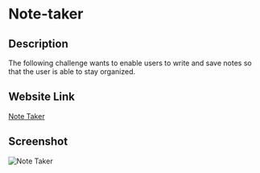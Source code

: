 # Note-taker

## Description

The following challenge wants to enable users to write and save notes so that the user is able to stay organized.

## Website Link

[Note Taker]()

## Screenshot

![Note Taker]()
